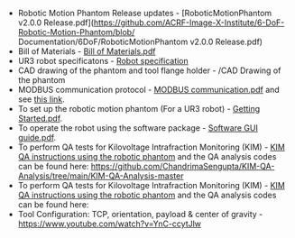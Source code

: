 * Robotic Motion Phantom Release updates                                 -   [RoboticMotionPhantom v2.0.0 Release.pdf](https://github.com/ACRF-Image-X-Institute/6-DoF-Robotic-Motion-Phantom/blob/
Documentation/6DoF/RoboticMotionPhantom v2.0.0 Release.pdf)
* Bill of Materials                                                      -   [Bill of Materials.pdf](https://github.com/ACRF-Image-X-Institute/6-DoF-Robotic-Motion-Phantom/blob/main/Documentation/Bill%20of%20materials.pdf)
* UR3 robot specificatons                                                -   [Robot specification](https://www.universal-robots.com/products/ur3-robot/) 
* CAD drawing of the phantom and tool flange holder                      -   /CAD Drawing of the phantom
* MODBUS communication protocol                                          -   [MODBUS communication.pdf](https://github.com/ACRF-Image-X-Institute/6-DoF-Robotic-Motion-Phantom/blob/main/Documentation/MODBUS%20communication.pdf) and see [this link](https://www.universal-robots.com/articles/ur/modbus-server/).
* To set up the robotic motion phantom (For a UR3 robot)                 -   [Getting Started.pdf](https://github.com/ACRF-Image-X-Institute/6-DoF-Robotic-Motion-Phantom/blob/main/Documentation/Getting%20Started.docx). 
* To operate the robot using the software package                        -   [Software GUI guide.pdf](https://github.com/ACRF-Image-X-Institute/6-DoF-Robotic-Motion-Phantom/blob/main/Documentation/Software%20GUI%20Guide.pdf). 
* To perform QA tests for Kilovoltage Intrafraction Monitoring (KIM)     -   [KIM QA instructions using the robotic phantom](https://github.com/ACRF-Image-X-Institute/6-DoF-Robotic-Motion-Phantom/blob/main/Documentation/KIM%20QA%20Instructions.pdf) and the QA analysis codes can be found here: https://github.com/ChandrimaSengupta/KIM-QA-Analysis/tree/main/KIM-QA-Analysis-master
* To perform QA tests for Kilovoltage Intrafraction Monitoring (KIM)     -   [KIM QA instructions using the robotic phantom](https://github.com/ACRF-Image-X-Institute/6-DoF-Robotic-Motion-Phantom/blob/main/Documentation/KIM%20QA%20Instructions.pdf) and the QA analysis codes can be found here:
* Tool Configuration: TCP, orientation, payload & center of gravity      -    https://www.youtube.com/watch?v=YnC-ccytJlw
